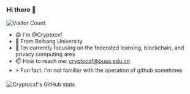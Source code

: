 ### Hi there 👋

![Visitor Count](https://profile-counter.glitch.me/Cryptocxf/count.svg)
- 😄 I'm @Cryptocxf
- 🔭 From Beihang University
- 🌱 I’m currently focusing on the federated learning, blockchain, and privacy computing ares
- 📫 How to reach me: cryptocxf@buaa.edu.cn
- ⚡ Fun fact: I'm not familiar with the operation of github sometimes

![Cryptocxf's GitHub stats](https://github-readme-stats.vercel.app/api?username=Cryptocxf&show_icons=true&theme=tokyonight)
